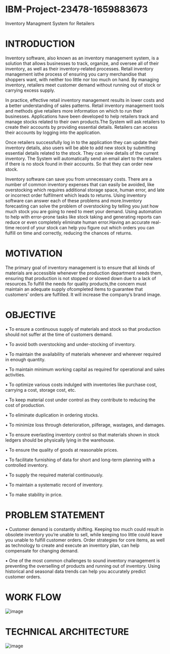﻿# IBM-Project-23478-1659883673
Inventory Managment System for Retailers

# INTRODUCTION

  Inventory software, also known as an inventory management system, is a solution that allows businesses 
to track, organize, and oversee all of their inventory, as well as their inventory-related processes. 
Retail inventory management isthe process of ensuring you carry merchandise that shoppers want, with neither
too little nor too much on hand. By managing inventory, retailers meet customer demand without running 
out of stock or carrying excess supply.

   In practice, effective retail inventory management results in lower costs and a better understanding
of sales patterns. Retail inventory management tools and methods give retailers more information on which 
to run their businesses. Applications have been developed to help retailers track and manage stocks related to
their own products.The System will ask retailers to create their accounts by providing essential details. 
Retailers can access their accounts by logging into the application.

  Once retailers successfully log in to the application they can update their inventory details, also users
will be able to add new stock by submitting essential details related to the stock. They can view details of the 
current inventory. The System will automatically send an email alert to the retailers if there is no stock found
in their accounts. So that they can order new stock.

  Inventory software can save you from unnecessary costs. There are a number of common inventory expenses 
that can easily be avoided, like overstocking which requires additional storage space, human error, and late or 
incorrect order fulfilment which leads to returns. Using inventory software can answer each of these problems 
and more.Inventory forecasting can solve the problem of overstocking by telling you just how much stock you are 
going to need to meet your demand. Using automation to help with error-prone tasks like stock taking and generating
reports can reduce or even completely eliminate human error.Having an accurate real-time record of your stock can help
you figure out which orders you can fulfill on time and correctly, reducing the chances of returns.


# MOTIVATION
    
   The primary goal of inventory management is to ensure that all kinds of materials are accessible whenever
the production department needs them, ensuring that production is not stopped or slowed down due to a lack of
resources.To fulfill the needs for quality products,the concern must maintain an adequate supply ofcompleted items to guarantee that customers’ orders are fulfilled. It will increase the company’s brand image.

# OBJECTIVE

• To ensure a continuous supply of materials and stock so that production should not suffer at the time of customers demand.

• To avoid both overstocking and under-stocking of inventory.

• To maintain the availability of materials whenever and wherever required in enough quantity.

• To maintain minimum working capital as required for operational and sales activities.

• To optimize various costs indulged with inventories like purchase cost, carrying a cost, storage cost, etc.

• To keep material cost under control as they contribute to reducing the cost of production.

• To eliminate duplication in ordering stocks.

• To minimize loss through deterioration, pilferage, wastages, and damages.

• To ensure everlasting inventory control so that materials shown in stock ledgers should be physically lying in the warehouse.

• To ensure the quality of goods at reasonable prices.

• To facilitate furnishing of data for short and long-term planning with a controlled inventory.

• To supply the required material continuously.

• To maintain a systematic record of inventory.

• To make stability in price.

# PROBLEM STATEMENT

• Customer demand is constantly shifting. Keeping too much could result in obsolete inventory you’re unable to sell, while keeping too little could leave you unable to fulfill customer orders. Order strategies for core items, as well as technology to create and execute an inventory plan, can help compensate for changing demand.

• One of the most common challenges to sound inventory management is preventing the overselling of products and running out of inventory. Using historical and seasonal data trends can help you accurately predict customer orders.

# WORK FLOW
![image](https://user-images.githubusercontent.com/95023048/195257156-f7221dc0-8a8e-4d1c-a012-a37a1a0e8576.png)
 
# TECHNICAL ARCHITECTURE

![image](https://user-images.githubusercontent.com/95023048/195257411-90be4f71-04ef-4573-b18a-0e6799f8431f.png)




